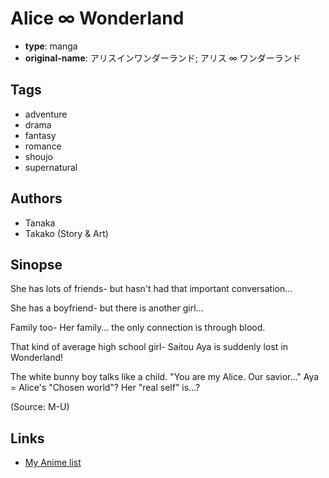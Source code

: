 # Alice ∞ Wonderland

-   **type**: manga
-   **original-name**: アリスインワンダーランド; アリス ∞ ワンダーランド

## Tags

-   adventure
-   drama
-   fantasy
-   romance
-   shoujo
-   supernatural

## Authors

-   Tanaka
-   Takako (Story & Art)

## Sinopse

She has lots of friends-
but hasn't had that important conversation...

She has a boyfriend-
but there is another girl...

Family too-
Her family... the only connection is through blood.

That kind of average high school girl-
Saitou Aya is suddenly lost in Wonderland!

The white bunny boy talks like a child.
"You are my Alice. Our savior..."
Aya = Alice's "Chosen world"?
Her "real self" is...?

(Source: M-U)

## Links

-   [My Anime list](https://myanimelist.net/manga/18550/Alice_%E2%88%9E_Wonderland)
